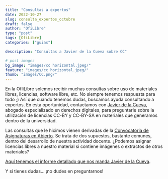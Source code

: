 ```yaml
---
title: "Consultas a expertos"
date: 2022-10-27
slug: consulta_expertos_octubre
draft: false
author: "OfiLibre"
type: "post"
tags: [OfiLibre]
categories: ["guias"]

description: "Consultas a Javier de la Cueva sobre CC"

# post images 
bg_image: "images/cc horizontal.jpeg/"
feature: "images/cc horizontal.jpeg/"
thumb: "images/CC.png/"
---
```


En la OfliLibre solemos recibir muchas consultas sobre uso de materiales libres, licencias, software libre, etc. No siempre tenemos respuesta para todo ;) Así que cuando tenemos dudas, buscamos ayuda consultando a expertos.
En esta oportunidad, contactamos con [Javier de la Cueva](https://es.wikipedia.org/wiki/Javier_de_la_Cueva), abogado especializado en derechos digitales, para preguntarle sobre la utilización de licencias CC-BY y CC-BY-SA en materiales que generamos dentro de la universidad.

Las consultas que le hicimos vienen derivadas de la [Convocatoria de Asignaturas en Abierto](https://ofilibre.urjc.es/guias/convocatoria-asignaturas-abierto/). Se trata de dos supuestos, bastante comunes, dentro del desarrollo de nuestra actividad docente. ¿Podemos asignar licencias libres a nuestro material si contiene imágenes o extractos de otros materiales?

[Aquí tenemos el informe detallado que nos manda Javier de la Cueva](https://ofilibre.urjc.es/guias/consulta_a_expertos_1/).

Y si tienes dudas... ¡no dudes en preguntarnos!

